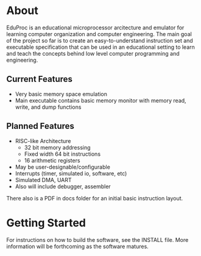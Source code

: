 # About

EduProc is an educational microprocessor arcitecture and emulator for learning
computer organization and computer engineering. The main goal of the project
so far is to create an easy-to-understand instruction set and executable
specification that can be used in an educational setting to learn and teach
the concepts behind low level computer programming and engineering.

## Current Features

 * Very basic memory space emulation
 * Main executable contains basic memory monitor with memory read, write, and
   dump functions

## Planned Features

 * RISC-like Architecture
   - 32 bit memory addressing
   - Fixed width 64 bit instructions
   - 16 arithmetic registers
 * May be user-designable/configurable
 * Interrupts (timer, simulated io, software, etc)
 * Simulated DMA, UART
 * Also will include debugger, assembler

There also is a PDF in docs folder for an initial basic instruction layout.

# Getting Started

For instructions on how to build the software, see the INSTALL file. More
information will be forthcoming as the software matures.
